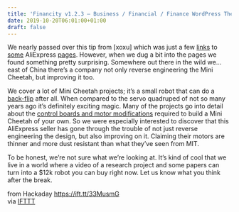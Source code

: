 ```yaml
---
title: 'Financity v1.2.3 – Business / Financial / Finance WordPress Theme'
date: 2019-10-20T06:01:00+01:00
draft: false
---
```


We nearly passed over this tip from \[xoxu\] which was just a few [links](https://www.aliexpress.com/item/32985671853.html) to [some](https://www.aliexpress.com/item/4000142489457.html) AliExpress [pages](https://www.aliexpress.com/item/33009340574.html). However, when we dug a bit into the pages we found something pretty surprising. Somewhere out there in the wild we…east of China there’s a company not only reverse engineering the Mini Cheetah, but improving it too.

We cover a lot of Mini Cheetah projects; it’s a small robot that can do a [back-flip](http://news.mit.edu/2019/mit-mini-cheetah-first-four-legged-robot-to-backflip-0304) after all. When compared to the servo quadruped of not so many years ago it’s definitely exciting magic. Many of the projects go into detail about the [control boards and motor modifications](https://hackaday.com/2019/10/03/amazing-open-source-quadruped-capable-of-dynamic-motion/) required to build a Mini Cheetah of your own. So we were especially interested to discover that this AliExpress seller has gone through the trouble of not just reverse engineering the design, but also improving on it. Claiming their motors are thinner and more dust resistant than what they’ve seen from MIT.

To be honest, we’re not sure what we’re looking at. It’s kind of cool that we live in a world where a video of a research project and some papers can turn into a $12k robot you can buy right now. Let us know what you think after the break.

  
  
from Hackaday https://ift.tt/33MusmG  
via [IFTTT](https://ifttt.com/?ref=da&site=blogger)